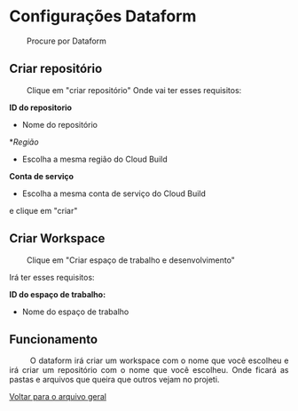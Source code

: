 <div style="text-align: justify;">

# Configurações Dataform
&nbsp;&nbsp;&nbsp;&nbsp;&nbsp;&nbsp;&nbsp;&nbsp;Procure por Dataform

## Criar repositório
&nbsp;&nbsp;&nbsp;&nbsp;&nbsp;&nbsp;&nbsp;&nbsp;Clique em "criar repositório"
Onde vai ter esses requisitos:

**ID do repositorio**
- Nome do repositório

**Região*
- Escolha a mesma região do Cloud Build

**Conta de serviço**
- Escolha a mesma conta de serviço do Cloud Build

e clique em "criar"

## Criar Workspace
&nbsp;&nbsp;&nbsp;&nbsp;&nbsp;&nbsp;&nbsp;&nbsp;Clique em "Criar espaço de trabalho e desenvolvimento"

Irá ter esses requisitos:

**ID do espaço de trabalho:**
- Nome do espaço de trabalho

## Funcionamento
&nbsp;&nbsp;&nbsp;&nbsp;&nbsp;&nbsp;&nbsp;&nbsp;O dataform irá criar um workspace com o nome que você escolheu e irá criar um repositório com o nome que você escolheu. Onde ficará as pastas e arquivos que queira que outros vejam no projeti.

[Voltar para o arquivo geral](../over-view.md)